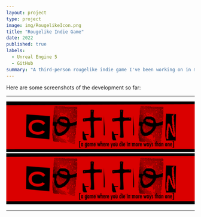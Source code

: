 ```yaml
---
layout: project
type: project
image: img/RougelikeIcon.png
title: "Rougelike Indie Game"
date: 2022
published: true
labels:
  - Unreal Engine 5
  - GitHub
summary: "A third-person rougelike indie game I've been working on in my free time."
---
```


Here are some screenshots of the development so far:
<hr>

<pre>
<img class="img-fluid" src="../img/cotton/cotton-header.png">
<img class="img-fluid" src="../img/cotton/cotton-header.png">
</pre>

<hr>

